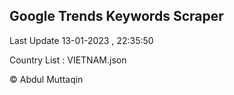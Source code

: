 

## Google Trends Keywords Scraper 
 
Last Update 13-01-2023 , 22:35:50

Country List :
VIETNAM.json



© Abdul Muttaqin 
